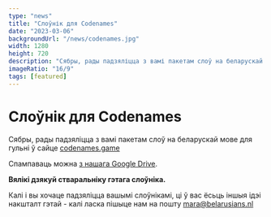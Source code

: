 ```yaml
---
type: "news"
title: "Слоўнік для Codenames"
date: "2023-03-06"
backgroundUrl: "/news/codenames.jpg"
width: 1280
height: 720
description: "Сябры, рады падзяліцца з вамі пакетам слоў на беларускай мове для гульні codenames"
imageRatio: "16/9"
tags: [featured]
---
```


# Слоўнік для Codenames

Сябры, рады падзяліцца з вамі пакетам слоў на беларускай мове для гульні ў сайце [codenames.game](https://codenames.game)

Спампаваць можна [з нашага Google Drive](https://drive.google.com/file/d/1Q8FDLU2xzFYesQI3zaF1-myxNofDD4XP/view?usp=sharing).

**Вялікі дзякуй стваральніку гэтага слоўніка.**

Калі і вы хочаце падзяліцца вашымі слоўнікамі, ці ў вас ёсьць іншыя ідэі накшталт гэтай - калі ласка пішыце нам на пошту [mara@belarusians.nl](mailto:mara@belarusians.nl)